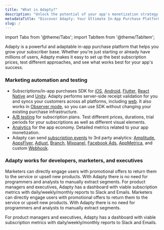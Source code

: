 ```yaml
---
title: "What is Adapty?"
description: "Unlock the potential of your app's monetization strategy with Adapty – a versatile in-app purchase platform designed to fuel subscriber growth. From startups to established giants, Adapty simplifies the process of optimizing subscription prices and testing various approaches to ensure your app's success. Discover how Adapty empowers you to maximize revenue and enhance user engagement effortlessly"
metadataTitle: "Discover Adapty: Your Ultimate In-App Purchase Platform"
slug: /
---
```

import Tabs from '@theme/Tabs';
import TabItem from '@theme/TabItem'; 

Adapty is a powerful and adaptable in-app purchase platform that helps you grow your subscriber base. Whether you're just starting or already have millions of users, Adapty makes it easy to set up the best subscription prices, test different approaches, and see what works best for your app's success.

### Marketing automation and testing

- Subscriptions/in-app purchases SDK for [iOS](sdk-installation-ios), [Android](sdk-installation-android), [Flutter](sdk-installation-flutter), [React Native](sdk-installation-reactnative) and [Unity](sdk-installation-unity). Adapty performs server-side receipt validation for you and syncs your customers across all platforms, including [web](getting-started-with-server-side-api). It also works in [Observer mode](observer-vs-full-mode), so you can use SDK without changing your existing purchase infrastructure.
- [A/B testing](ab-test) for subscription plans. Test different prices, durations, trial periods for your subscriptions as well as different visual elements.
- [Analytics](analytics-charts) for the app economy. Detailed metrics related to your app monetization.
- Adapty can send [subscription events](events) to 3rd party analytics: [Amplitude](amplitude), [AppsFlyer](appsflyer), [Adjust](adjust), [Branch](branch), [Mixpanel](mixpanel), [Facebook Ads](facebook-ads), [AppMetrica](appmetrica), and custom [Webhook](webhook).

### Adapty works for developers, marketers, and executives

<Tabs>
  <TabItem value="1" label="Tab 1" default>
Marketers can directly engage users with promotional offers to return them to the service or upsell new products. With Adapty there is no need for programmers and analysts to manually extract segments.
</TabItem>
<TabItem value="2" label="Tab 2" default>
For product managers and executives, Adapty has a dashboard with viable subscription metrics with daily/weekly/monthly reports to Slack and Emails.
</TabItem>
</Tabs>
Marketers can directly engage users with promotional offers to return them to the service or upsell new products. With Adapty there is no need for programmers and analysts to manually extract segments.

For product managers and executives, Adapty has a dashboard with viable subscription metrics with daily/weekly/monthly reports to Slack and Emails.
